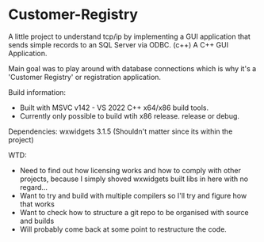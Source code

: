 # Customer-Registry
A little project to understand tcp/ip by implementing a GUI application that sends simple records to an SQL Server via ODBC. (c++)
A C++ GUI Application.

Main goal was to play around with database connections which is why it's a 'Customer Registry' or registration application.

Build information:
- Built with MSVC v142 - VS 2022 C++ x64/x86 build tools.
- Currently only possible to build wtih x86 release. release or debug.


Dependencies:
wxwidgets 3.1.5 (Shouldn't matter since its within the project)

WTD:
- Need to find out how licensing works and how to comply with other projects, because I simply shoved wxwidgets built libs in here with no regard...
- Want to try and build with multiple compilers so I'll try and figure how that works
- Want to check how to structure a git repo to be organised with source and builds
- Will probably come back at some point to restructure the code.

